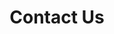---
title: "Contact Us"
layout: "contact"
draft: false
info: 
  title: Why you should contact us!
  description: Web Nest Studio pioneers in crafting bespoke digital solutions tailored to elevate your brand's online presence. Our expert team specializes in cutting-edge web development, encompassing dynamic websites and robust web applications. We drive growth through strategic digital marketing campaigns, including SEO, PPC, and social media management. With a client-centric approach, we prioritize understanding your goals to deliver tailored solutions that exceed expectations. Trust us to ensure your website's performance and security with our reliable hosting solutions. Join us in transforming your digital vision into reality and unlocking your business's full potential. Let's innovate together with Web Nest Studio.

  image: "images/contact.jpg"

  contactInfo:
    title: Contact Info
  
  contacts: 
    - "phone: +91 7267848417"
    - "Mail: [webneststudios@gmail.com](mailto:webneststudios@gmail.com)"
    - "Address: New Delhi "
---